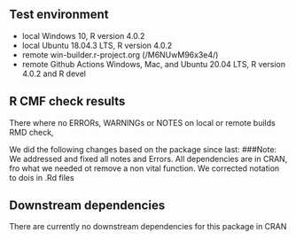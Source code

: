 ## Test environment
* local Windows 10,  R version 4.0.2
* local Ubuntu 18.04.3 LTS, R version 4.0.2
* remote win-builder.r-project.org (/M6NUwM96x3e4/)
* remote Github Actions Windows, Mac, and Ubuntu 20.04 LTS, R version 4.0.2 and R devel

## R CMF check results
There where no ERRORs, WARNINGs or NOTES on local or remote builds RMD check, 

We did the following changes based on the package since last: 
###Note: 
We addressed and fixed all notes and Errors. All dependencies are in CRAN, fro what we needed ot remove a non vital function. 
We corrected notation to dois in .Rd files

## Downstream dependencies
There are currently no downstream dependencies for this package in CRAN
